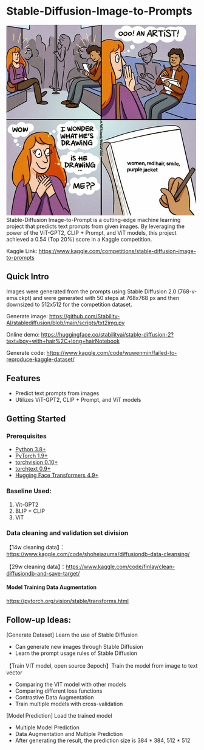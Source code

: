 # Stable-Diffusion-Image-to-Prompts
<img src="promptMeme.jpeg" width="500" height="500"/>
Stable-Diffusion Image-to-Prompt is a cutting-edge machine learning project that predicts text prompts from given images. By leveraging the power of the ViT-GPT2, CLIP + Prompt, and ViT models, this project achieved a 0.54 (Top 20%) score in a Kaggle competition.


Kaggle Link: https://www.kaggle.com/competitions/stable-diffusion-image-to-prompts

## Quick Intro
Images were generated from the prompts using Stable Diffusion 2.0 (768-v-ema.ckpt) and were generated with 50 steps at 768x768 px and then downsized to 512x512 for the competition dataset.

Generate image: https://github.com/Stability-AI/stablediffusion/blob/main/scripts/txt2img.py

Online demo: https://huggingface.co/stabilityai/stable-diffusion-2?text=boy+with+hair%2C+long+hairNotebook

Generate code: https://www.kaggle.com/code/wuwenmin/failed-to-reproduce-kaggle-dataset/

## Features
 - Predict text prompts from images
 - Utilizes ViT-GPT2, CLIP + Prompt, and ViT models


## Getting Started

### Prerequisites
- [Python 3.8+](https://www.python.org/downloads/)
- [PyTorch 1.9+](https://pytorch.org/get-started/locally/)
- [torchvision 0.10+](https://pypi.org/project/torchvision/)
- [torchtext 0.9+](https://pypi.org/project/torchtext/)
- [Hugging Face Transformers 4.9+](https://huggingface.co/transformers/)

### Baseline Used:
1. Vit-GPT2
2. BLIP + CLIP
3. ViT

### Data cleaning and validation set division
【14w cleaning data】：https://www.kaggle.com/code/shoheiazuma/diffusiondb-data-cleansing/

【29w cleaning data】：https://www.kaggle.com/code/finlay/clean-diffusiondb-and-save-target/

#### Model Training Data Augmentation
https://pytorch.org/vision/stable/transforms.html

## Follow-up Ideas:
[Generate Dataset] Learn the use of Stable Diffusion
 - Can generate new images through Stable Diffusion
 - Learn the prompt usage rules of Stable Diffusion


【Train VIT model, open source 3epoch】Train the model from image to text vector
 - Comparing the VIT model with other models
 - Comparing different loss functions
 - Contrastive Data Augmentation
 - Train multiple models with cross-validation


[Model Prediction] Load the trained model
 - Multiple Model Prediction
 - Data Augmentation and Multiple Prediction
 - After generating the result, the prediction size is 384 * 384, 512 * 512